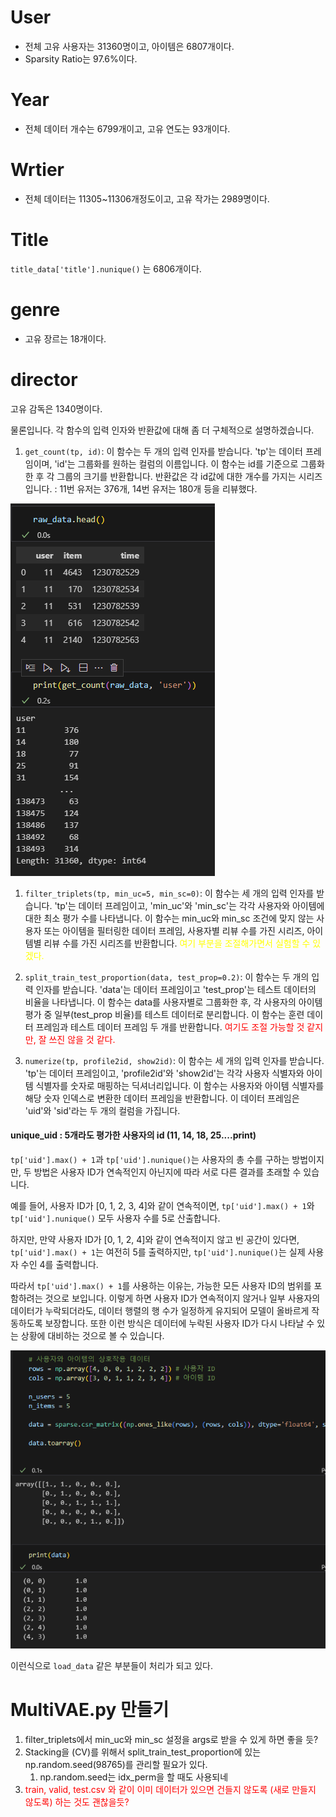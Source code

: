 # User
* 전체 고유 사용자는 31360명이고, 아이템은 6807개이다.
* Sparsity Ratio는 97.6%이다. 

# Year
* 전체 데이터 개수는 6799개이고, 고유 연도는 93개이다.

# Wrtier 
* 전체 데이터는 11305~11306개정도이고, 고유 작가는 2989명이다. 


# Title
`title_data['title'].nunique()` 는 6806개이다.  


# genre
* 고유 장르는 18개이다. 

# director
고유 감독은 1340명이다. 


물론입니다. 각 함수의 입력 인자와 반환값에 대해 좀 더 구체적으로 설명하겠습니다.

1. `get_count(tp, id)`: 이 함수는 두 개의 입력 인자를 받습니다. 'tp'는 데이터 프레임이며, 'id'는 그룹화를 원하는 컬럼의 이름입니다. 이 함수는 id를 기준으로 그룹화한 후 각 그룹의 크기를 반환합니다. 반환값은 각 id값에 대한 개수를 가지는 시리즈입니다. : 11번 유저는 376개, 14번 유저는 180개 등을 리뷰했다.
   
![](images/2023-06-07-11-16-06.png)

1. `filter_triplets(tp, min_uc=5, min_sc=0)`: 이 함수는 세 개의 입력 인자를 받습니다. 'tp'는 데이터 프레임이고, 'min_uc'와 'min_sc'는 각각 사용자와 아이템에 대한 최소 평가 수를 나타냅니다. 이 함수는 min_uc와 min_sc 조건에 맞지 않는 사용자 또는 아이템을 필터링한 데이터 프레임, 사용자별 리뷰 수를 가진 시리즈, 아이템별 리뷰 수를 가진 시리즈를 반환합니다. <span style="color:yellow">여기 부분을 조절해가면서 실험할 수 있겠다.</span>

2. `split_train_test_proportion(data, test_prop=0.2)`: 이 함수는 두 개의 입력 인자를 받습니다. 'data'는 데이터 프레임이고 'test_prop'는 테스트 데이터의 비율을 나타냅니다. 이 함수는 data를 사용자별로 그룹화한 후, 각 사용자의 아이템 평가 중 일부(test_prop 비율)를 테스트 데이터로 분리합니다. 이 함수는 훈련 데이터 프레임과 테스트 데이터 프레임 두 개를 반환합니다. <span style="color:red">여기도 조절 가능할 것 같지만, 잘 쓰진 않을 것 같다.</span>

3. `numerize(tp, profile2id, show2id)`: 이 함수는 세 개의 입력 인자를 받습니다. 'tp'는 데이터 프레임이고, 'profile2id'와 'show2id'는 각각 사용자 식별자와 아이템 식별자를 숫자로 매핑하는 딕셔너리입니다. 이 함수는 사용자와 아이템 식별자를 해당 숫자 인덱스로 변환한 데이터 프레임을 반환합니다. 이 데이터 프레임은 'uid'와 'sid'라는 두 개의 컬럼을 가집니다. 

#### unique_uid : 5개라도 평가한 사용자의 id (11, 14, 18, 25....print)

`tp['uid'].max() + 1`과 `tp['uid'].nunique()`는 사용자의 총 수를 구하는 방법이지만, 두 방법은 사용자 ID가 연속적인지 아닌지에 따라 서로 다른 결과를 초래할 수 있습니다.

예를 들어, 사용자 ID가 [0, 1, 2, 3, 4]와 같이 연속적이면, `tp['uid'].max() + 1`와 `tp['uid'].nunique()` 모두 사용자 수를 5로 산출합니다. 

하지만, 만약 사용자 ID가 [0, 1, 2, 4]와 같이 연속적이지 않고 빈 공간이 있다면, `tp['uid'].max() + 1`는 여전히 5를 출력하지만, `tp['uid'].nunique()`는 실제 사용자 수인 4를 출력합니다.

따라서 `tp['uid'].max() + 1`를 사용하는 이유는, 가능한 모든 사용자 ID의 범위를 포함하려는 것으로 보입니다. 이렇게 하면 사용자 ID가 연속적이지 않거나 일부 사용자의 데이터가 누락되더라도, 데이터 행렬의 행 수가 일정하게 유지되어 모델이 올바르게 작동하도록 보장합니다. 또한 이런 방식은 데이터에 누락된 사용자 ID가 다시 나타날 수 있는 상황에 대비하는 것으로 볼 수 있습니다.

![](images/2023-06-07-19-55-32.png)

이런식으로 `load_data` 같은 부분들이 처리가 되고 있다.


# MultiVAE.py 만들기 
1. filter_triplets에서 min_uc와 min_sc 설정을 args로 받을 수 있게 하면 좋을 듯? 
2. Stacking을 (CV)를 위해서 split_train_test_proportion에 있는 np.random.seed(98765)를 관리할 필요가 있다.
   1. np.random.seed는 idx_perm을 할 때도 사용되네
3. <span style="color:red">train, valid, test.csv 와 같이 이미 데이터가 있으면 건들지 않도록 (새로 만들지 않도록) 하는 것도 괜찮을듯?</span>